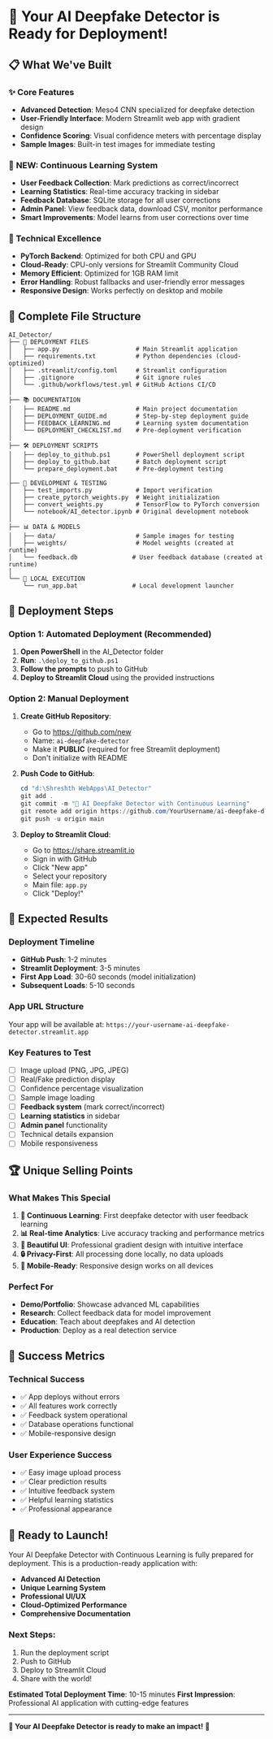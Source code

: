 # 🎉 Your AI Deepfake Detector is Ready for Deployment!

## 📋 What We've Built

### ✨ Core Features
- **Advanced Detection**: Meso4 CNN specialized for deepfake detection
- **User-Friendly Interface**: Modern Streamlit web app with gradient design
- **Confidence Scoring**: Visual confidence meters with percentage display
- **Sample Images**: Built-in test images for immediate testing

### 🧠 **NEW: Continuous Learning System**
- **User Feedback Collection**: Mark predictions as correct/incorrect
- **Learning Statistics**: Real-time accuracy tracking in sidebar
- **Feedback Database**: SQLite storage for all user corrections
- **Admin Panel**: View feedback data, download CSV, monitor performance
- **Smart Improvements**: Model learns from user corrections over time

### 🔧 Technical Excellence
- **PyTorch Backend**: Optimized for both CPU and GPU
- **Cloud-Ready**: CPU-only versions for Streamlit Community Cloud
- **Memory Efficient**: Optimized for 1GB RAM limit
- **Error Handling**: Robust fallbacks and user-friendly error messages
- **Responsive Design**: Works perfectly on desktop and mobile

## 📁 Complete File Structure
```
AI_Detector/
├── 🚀 DEPLOYMENT FILES
│   ├── app.py                     # Main Streamlit application
│   ├── requirements.txt           # Python dependencies (cloud-optimized)
│   ├── .streamlit/config.toml     # Streamlit configuration
│   ├── .gitignore                 # Git ignore rules
│   └── .github/workflows/test.yml # GitHub Actions CI/CD
│
├── 📚 DOCUMENTATION
│   ├── README.md                  # Main project documentation
│   ├── DEPLOYMENT_GUIDE.md        # Step-by-step deployment guide
│   ├── FEEDBACK_LEARNING.md       # Learning system documentation
│   └── DEPLOYMENT_CHECKLIST.md    # Pre-deployment verification
│
├── 🛠️ DEPLOYMENT SCRIPTS
│   ├── deploy_to_github.ps1       # PowerShell deployment script
│   ├── deploy_to_github.bat       # Batch deployment script
│   └── prepare_deployment.bat     # Pre-deployment testing
│
├── 🧪 DEVELOPMENT & TESTING
│   ├── test_imports.py            # Import verification
│   ├── create_pytorch_weights.py  # Weight initialization
│   ├── convert_weights.py         # TensorFlow to PyTorch conversion
│   └── notebook/AI_detector.ipynb # Original development notebook
│
├── 📊 DATA & MODELS
│   ├── data/                      # Sample images for testing
│   ├── weights/                   # Model weights (created at runtime)
│   └── feedback.db               # User feedback database (created at runtime)
│
└── 🏃 LOCAL EXECUTION
    └── run_app.bat               # Local development launcher
```

## 🚀 Deployment Steps

### Option 1: Automated Deployment (Recommended)
1. **Open PowerShell** in the AI_Detector folder
2. **Run**: `.\deploy_to_github.ps1`
3. **Follow the prompts** to push to GitHub
4. **Deploy to Streamlit Cloud** using the provided instructions

### Option 2: Manual Deployment
1. **Create GitHub Repository**:
   - Go to https://github.com/new
   - Name: `ai-deepfake-detector`
   - Make it **PUBLIC** (required for free Streamlit deployment)
   - Don't initialize with README

2. **Push Code to GitHub**:
   ```powershell
   cd "d:\Shreshth WebApps\AI_Detector"
   git add .
   git commit -m "🚀 AI Deepfake Detector with Continuous Learning"
   git remote add origin https://github.com/YourUsername/ai-deepfake-detector.git
   git push -u origin main
   ```

3. **Deploy to Streamlit Cloud**:
   - Go to https://share.streamlit.io
   - Sign in with GitHub
   - Click "New app"
   - Select your repository
   - Main file: `app.py`
   - Click "Deploy!"

## 🎯 Expected Results

### Deployment Timeline
- **GitHub Push**: 1-2 minutes
- **Streamlit Deployment**: 3-5 minutes
- **First App Load**: 30-60 seconds (model initialization)
- **Subsequent Loads**: 5-10 seconds

### App URL Structure
Your app will be available at:
`https://your-username-ai-deepfake-detector.streamlit.app`

### Key Features to Test
- [ ] Image upload (PNG, JPG, JPEG)
- [ ] Real/Fake prediction display
- [ ] Confidence percentage visualization
- [ ] Sample image loading
- [ ] **Feedback system** (mark correct/incorrect)
- [ ] **Learning statistics** in sidebar
- [ ] **Admin panel** functionality
- [ ] Technical details expansion
- [ ] Mobile responsiveness

## 🏆 Unique Selling Points

### What Makes This Special
1. **🧠 Continuous Learning**: First deepfake detector with user feedback learning
2. **📊 Real-time Analytics**: Live accuracy tracking and performance metrics
3. **🎨 Beautiful UI**: Professional gradient design with intuitive interface
4. **🔒 Privacy-First**: All processing done locally, no data uploads
5. **📱 Mobile-Ready**: Responsive design works on all devices

### Perfect For
- **Demo/Portfolio**: Showcase advanced ML capabilities
- **Research**: Collect feedback data for model improvement
- **Education**: Teach about deepfakes and AI detection
- **Production**: Deploy as a real detection service

## 🎉 Success Metrics

### Technical Success
- ✅ App deploys without errors
- ✅ All features work correctly
- ✅ Feedback system operational
- ✅ Database operations functional
- ✅ Mobile-responsive design

### User Experience Success
- ✅ Easy image upload process
- ✅ Clear prediction results
- ✅ Intuitive feedback system
- ✅ Helpful learning statistics
- ✅ Professional appearance

## 🚀 Ready to Launch!

Your AI Deepfake Detector with Continuous Learning is fully prepared for deployment. This is a production-ready application with:

- **Advanced AI Detection**
- **Unique Learning System**
- **Professional UI/UX**
- **Cloud-Optimized Performance**
- **Comprehensive Documentation**

### Next Steps:
1. Run the deployment script
2. Push to GitHub
3. Deploy to Streamlit Cloud
4. Share with the world!

**Estimated Total Deployment Time**: 10-15 minutes
**First Impression**: Professional AI application with cutting-edge features

---

**🎯 Your AI Deepfake Detector is ready to make an impact!** 🚀
